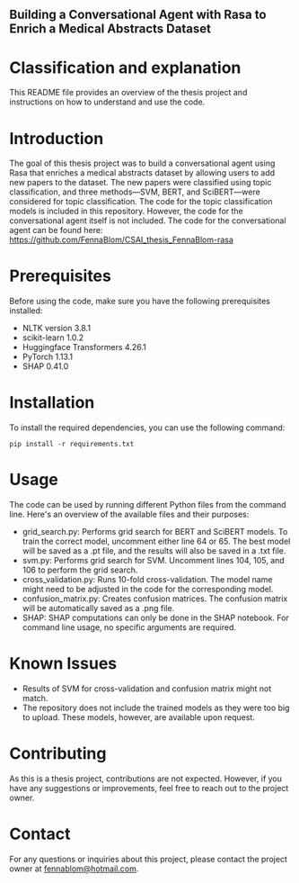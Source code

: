 ## Building a Conversational Agent with Rasa to Enrich a Medical Abstracts Dataset
# Classification and explanation
This README file provides an overview of the thesis project and instructions on how to understand and use the code.

# Introduction
The goal of this thesis project was to build a conversational agent using Rasa that enriches a medical abstracts dataset by allowing users to add new papers to the dataset. The new papers were classified using topic classification, and three methods—SVM, BERT, and SciBERT—were considered for topic classification. The code for the topic classification models is included in this repository. However, the code for the conversational agent itself is not included. The code for the conversational agent can be found here: https://github.com/FennaBlom/CSAI_thesis_FennaBlom-rasa


# Prerequisites
Before using the code, make sure you have the following prerequisites installed:

- NLTK version 3.8.1
- scikit-learn 1.0.2
- Huggingface Transformers 4.26.1
- PyTorch 1.13.1
- SHAP 0.41.0

# Installation
To install the required dependencies, you can use the following command:

```pip install -r requirements.txt``` 


# Usage
The code can be used by running different Python files from the command line. Here's an overview of the available files and their purposes:

- grid_search.py: Performs grid search for BERT and SciBERT models. To train the correct model, uncomment either line 64 or 65. The best model will be saved as a .pt file, and the results will also be saved in a .txt file.
- svm.py: Performs grid search for SVM. Uncomment lines 104, 105, and 106 to perform the grid search.
- cross_validation.py: Runs 10-fold cross-validation. The model name might need to be adjusted in the code for the corresponding model.
- confusion_matrix.py: Creates confusion matrices. The confusion matrix will be automatically saved as a .png file.
- SHAP: SHAP computations can only be done in the SHAP notebook.
For command line usage, no specific arguments are required.

# Known Issues
- Results of SVM for cross-validation and confusion matrix might not match. 
- The repository does not include the trained models as they were too big to upload. These models, however, are available upon request.

# Contributing
As this is a thesis project, contributions are not expected. However, if you have any suggestions or improvements, feel free to reach out to the project owner.

# Contact
For any questions or inquiries about this project, please contact the project owner at fennablom@hotmail.com.


